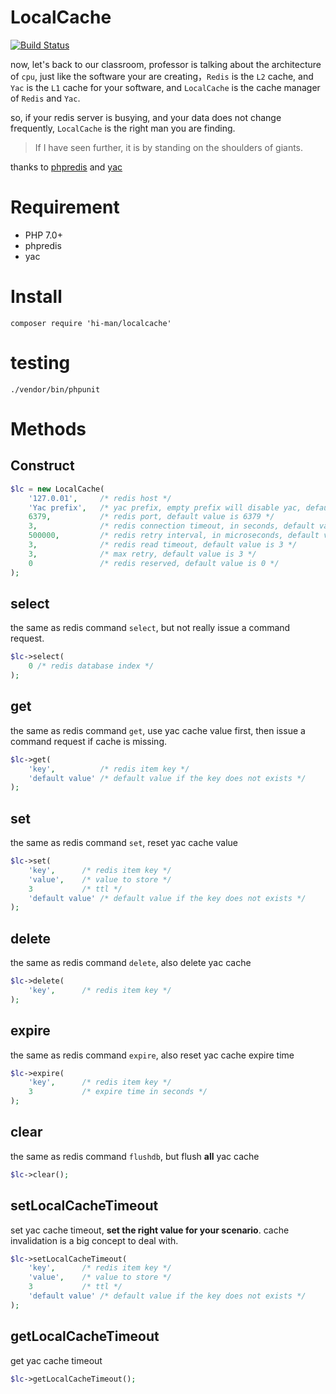 # LocalCache

[![Build Status](https://secure.travis-ci.org/hi-man/localcache.png)](https://travis-ci.org/hi-man/localcache)

now, let's back to our classroom,
professor is talking about the architecture of `cpu`,
just like the software your are creating，`Redis` is the `L2` cache,
and `Yac` is the `L1` cache for your software,
and `LocalCache` is the cache manager of `Redis` and `Yac`.

so, if your redis server is busying, and your data does not change frequently,
`LocalCache` is the right man you are finding.

> If I have seen further, it is by standing on the shoulders of giants.

thanks to [phpredis](https://github.com/phpredis/phpredis) and [yac](https://github.com/laruence/yac)

# Requirement

- PHP 7.0+
- phpredis
- yac

# Install

```
composer require 'hi-man/localcache'
```

# testing

```
./vendor/bin/phpunit
```

# Methods

## Construct

```php
$lc = new LocalCache(
    '127.0.01',     /* redis host */
    'Yac prefix',   /* yac prefix, empty prefix will disable yac, default value is empty, max length is 20 */
    6379,           /* redis port, default value is 6379 */
    3,              /* redis connection timeout, in seconds, default value is 3 */
    500000,         /* redis retry interval, in microseconds, default value is 500000 */
    3,              /* redis read timeout, default value is 3 */
    3,              /* max retry, default value is 3 */
    0               /* redis reserved, default value is 0 */
);
```

## select

the same as redis command `select`, but not really issue a command request.

```php
$lc->select(
    0 /* redis database index */
);

```

## get

the same as redis command `get`, use yac cache value first, then issue a command request if cache is missing.

```php
$lc->get(
    'key',          /* redis item key */
    'default value' /* default value if the key does not exists */
);

```

## set

the same as redis command `set`, reset yac cache value

```php
$lc->set(
    'key',      /* redis item key */
    'value',    /* value to store */
    3           /* ttl */
    'default value' /* default value if the key does not exists */
);

```

## delete

the same as redis command `delete`, also delete yac cache

```php
$lc->delete(
    'key',      /* redis item key */
);

```

## expire

the same as redis command `expire`, also reset yac cache expire time

```php
$lc->expire(
    'key',      /* redis item key */
    3           /* expire time in seconds */
);

```

## clear

the same as redis command `flushdb`, but flush **all** yac cache

```php
$lc->clear();

```

## setLocalCacheTimeout

set yac cache timeout, **set the right value for your scenario**.
cache invalidation is a big concept to deal with.

```php
$lc->setLocalCacheTimeout(
    'key',      /* redis item key */
    'value',    /* value to store */
    3           /* ttl */
    'default value' /* default value if the key does not exists */
);

```

## getLocalCacheTimeout

get yac cache timeout

```php
$lc->getLocalCacheTimeout();

```
